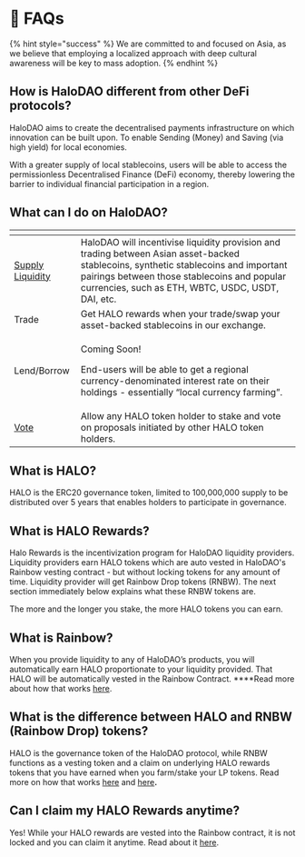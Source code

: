 # 🤔 FAQs

{% hint style="success" %}
We are committed to and focused on Asia, as we believe that employing a localized approach with deep cultural awareness will be key to mass adoption.
{% endhint %}

## How is HaloDAO different from other DeFi protocols?

HaloDAO aims to create the decentralised payments infrastructure on which innovation can be built upon. To enable Sending \(Money\) and Saving \(via high yield\) for local economies. 

With a greater supply of local stablecoins, users will be able to access the permissionless Decentralised Finance \(DeFi\) economy, thereby lowering the barrier to individual financial participation in a region. 

## What can I do on HaloDAO?

<table>
  <thead>
    <tr>
      <th style="text-align:left"></th>
      <th style="text-align:left"></th>
    </tr>
  </thead>
  <tbody>
    <tr>
      <td style="text-align:left"><a href="get-started/how-to-supply-liquidity.md">Supply Liquidity</a>
      </td>
      <td style="text-align:left">HaloDAO will incentivise liquidity provision and trading between Asian
        asset-backed stablecoins, synthetic stablecoins and important pairings
        between those stablecoins and popular currencies, such as ETH, WBTC, USDC,
        USDT, DAI, etc.</td>
    </tr>
    <tr>
      <td style="text-align:left">Trade</td>
      <td style="text-align:left">Get HALO rewards when your trade/swap your asset-backed stablecoins in
        our exchange.</td>
    </tr>
    <tr>
      <td style="text-align:left">Lend/Borrow</td>
      <td style="text-align:left">
        <p>Coming Soon!</p>
        <p>End-users will be able to get a regional currency-denominated interest
          rate on their holdings - essentially &#x201C;local currency farming&#x201D;.</p>
      </td>
    </tr>
    <tr>
      <td style="text-align:left"><a href="get-started/how-to-vote.md">Vote</a>
      </td>
      <td style="text-align:left">Allow any HALO token holder to stake and vote on proposals initiated by
        other HALO token holders.</td>
    </tr>
  </tbody>
</table>

## What is HALO?

HALO is the ERC20 governance token, limited to 100,000,000 supply to be distributed over 5 years that enables holders to participate in governance.

## What is HALO Rewards?

Halo Rewards is the incentivization program for HaloDAO liquidity providers. Liquidity providers earn HALO tokens which are auto vested in HaloDAO's Rainbow vesting contract - but without locking tokens for any amount of time. Liquidity provider will get Rainbow Drop tokens \(RNBW\). The next section immediately below explains what these RNBW tokens are. 

The more and the longer you stake, the more HALO tokens you can earn.

## What is Rainbow?

When you provide liquidity to any of HaloDAO’s products, you will automatically earn HALO proportionate to your liquidity provided. That HALO will be automatically vested in the Rainbow Contract. ****Read more about how that works [here](products/dessert-pool/how-vesting-works.md).

## **What is the difference between HALO and RNBW \(Rainbow Drop\) tokens?**

HALO is the governance token of the HaloDAO protocol, while RNBW functions as a vesting token and a claim on underlying  HALO rewards tokens that you have earned when you farm/stake your LP tokens. Read more on how that works [here](get-started/how-to-earn/how-to-farm.md) and [here](products/dessert-pool/how-vesting-works.md)**.**

## Can I claim my HALO Rewards anytime?

Yes! While your HALO rewards are vested into the Rainbow contract, it is not locked and you can claim it anytime. Read about it [here](get-started/how-to-earn/how-to-vest-dessert-pool/how-to-claim-harvest.md).






